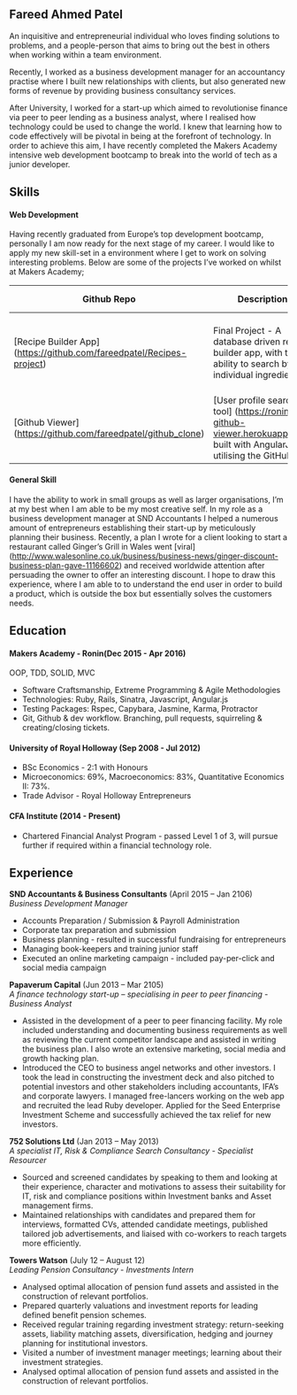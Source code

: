 ## Fareed Ahmed Patel

An inquisitive and entrepreneurial individual who loves finding solutions to problems, and a people-person that aims to bring out the best in others when working within a team environment.

Recently, I worked as a business development manager for an accountancy practise where I built new relationships with clients, but also generated new forms of revenue by providing business consultancy services.

After University, I worked for a start-up which aimed to revolutionise finance via peer to peer lending as a business analyst, where I realised how technology could be used to change the world. I knew that learning how to code effectively will be pivotal in being at the forefront of technology. In order to achieve this aim, I have recently completed the Makers Academy intensive web development bootcamp to break into the world of tech as a junior developer.

## Skills

#### Web Development

Having recently graduated from Europe’s top development bootcamp, personally I am now ready for the next stage of my career. I would like to apply my new skill-set in a environment where I get to work on solving interesting problems. Below are some of the projects I’ve worked on whilst at Makers Academy;


| **Github Repo**       | **Description**          | **Technology Stack**     | **Main Contributions**     |
| --------------------- | ------------------------ | ------------------------ | -------------------------- |
|[Recipe Builder App] (https://github.com/fareedpatel/Recipes-project)     |Final Project - A database driven recipe builder app, with the ability to search by individual ingredients. |AngularJS, Rails, JavaScript, BootStrap, Protractor, Karma, Capybara|Search function implementation, and writing Protractor tests|
|[Github Viewer] (https://github.com/fareedpatel/github_clone)|[User profile search tool] (https://ronin-github-viewer.herokuapp.com) built with AngularJS utilising the GitHub API|AngularJS, GitHub API, Protractor, Karma, Sinatra, CSS|Contributions across the complete stack|




#### General Skill

I have the ability to work in small groups as well as larger organisations, I’m at my best when I am able to be my most creative self. In my role as a business development manager at SND Accountants I helped a numerous amount of entrepreneurs establishing their start-up by meticulously planning their business. Recently, a plan I wrote for a client looking to start a restaurant called Ginger’s Grill in Wales went [viral] (http://www.walesonline.co.uk/business/business-news/ginger-discount-business-plan-gave-11166602) and received worldwide attention after persuading the owner to offer an interesting discount. I hope to draw this experience, where I am able to to understand the end user in order to build a product, which is outside the box but essentially solves the customers needs. 

## Education

#### Makers Academy  - Ronin(Dec 2015 - Apr 2016)

OOP, TDD, SOLID, MVC
- Software Craftsmanship, Extreme Programming & Agile Methodologies
- Technologies: Ruby, Rails, Sinatra, Javascript, Angular.js
- Testing Packages: Rspec, Capybara, Jasmine, Karma, Protractor
- Git, Github & dev workflow. Branching, pull requests, squirreling & creating/closing tickets.

#### University of Royal Holloway (Sep 2008 - Jul 2012)

- BSc Economics - 2:1 with Honours
- Microeconomics: 69%, Macroeconomics: 83%, Quantitative Economics II: 73%.
- Trade Advisor - Royal Holloway Entrepreneurs

#### CFA Institute  (2014 - Present)
- Chartered Financial Analyst Program - passed Level 1 of 3, will pursue further if required within a financial technology role.


## Experience

**SND Accountants & Business Consultants** (April 2015 – Jan 2106)    
*Business Development Manager*
 - Accounts Preparation / Submission & Payroll Administration
 - Corporate tax preparation and submission
 - Business planning - resulted in successful fundraising for entrepreneurs
 - Managing book-keepers and training junior staff
 - Executed an online marketing campaign - included pay-per-click and social media campaign 

**Papaverum Capital** (Jun 2013 – Mar 2105)   
*A finance technology start-up – specialising in peer to peer financing* - *Business Analyst*  
- Assisted in the development of a peer to peer financing facility.  My role included understanding and documenting business requirements as well as reviewing the current competitor landscape and assisted in writing the business plan. I also wrote an extensive marketing, social media and growth hacking plan. 
- Introduced the CEO to business angel networks and other investors. I took the lead in constructing the investment deck and also pitched to potential investors and other stakeholders including accountants, IFA’s and corporate lawyers. I managed free-lancers working on the web app and recruited the lead Ruby developer. Applied for the Seed Enterprise Investment Scheme and successfully achieved the tax relief for new investors. 

**752 Solutions Ltd** (Jan 2013 – May 2013)    
*A specialist IT, Risk & Compliance Search Consultancy* - *Specialist Resourcer*
- Sourced and screened candidates by speaking to them and looking at their experience, character and motivations to assess their suitability for IT, risk and compliance positions within Investment banks and Asset management firms.
- Maintained relationships with candidates and prepared them for interviews, formatted CVs, attended candidate meetings, published tailored job advertisements, and liaised with co-workers to reach targets more efficiently.

**Towers Watson** (July 12 – August 12)    
*Leading Pension Consultancy* - *Investments Intern*
- Analysed optimal allocation of pension fund assets and assisted in the construction of relevant portfolios.
- Prepared quarterly valuations and investment reports for leading defined benefit pension schemes.
- Received regular training regarding investment strategy: return-seeking assets, liability matching     assets, diversification, hedging and journey planning for institutional investors.
- Visited a number of investment manager meetings; learning about their investment strategies.
- Analysed optimal allocation of pension fund assets and assisted in the construction of relevant portfolios.



